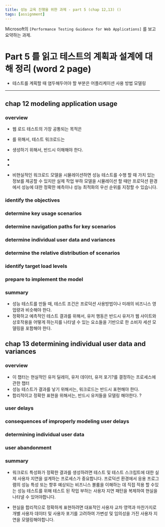 ```yaml
---
title: 성능 교육 진행을 위한 과제 - part 5 (chap 12,13) ()
tags: [assignment]
---
```


Microsoft의 `[Performance Testing Guidance for Web Applications]` 를 보고 요약하는 과제.

# Part 5 를 읽고 테스트의 계획과 설계에 대해 정리 (word 2 page)

- 테스트를 계획할 때 염두해두어야 할 부분은 어플리케이션 사용 방법 모델링

------

## chap 12 modeling application usage

### overview
- 웹 로드 테스트의 가장 공통되는 목적은
- 를 위해서, 테스트 워크로드는
- 생성하기 위해서, 반드시 이해해야 한다.
-

-


- 비현실적인 워크로드 모델을 시뮬레이션하면 성능 테스트를 수행 할 때 가치 있는 정보를 제공할 수 있지만 실제 작업 부하 모델을 시뮬레이션 할 때만 프로덕션 환경에서 성능에 대한 정확한 예측이나 성능 최적화의 우선 순위를 지정할 수 있습니다.

### identify the objectives


### determine key usage scenarios


### determine navigation paths for key scenarios


### determine individual user data and variances


### determine the relative distribution of scenarios


### identify target load levels


### prepare to implement the model


### summary
- 성능 테스트를 만들 때, 테스트 조건은 프로덕션 사용방법이나 미래의 비즈니스 영업량과 비슷해야 한다.
- 정확하고 예측적인 테스트 결과를 위해서, 유저 행동은 반드시 유저가 웹 사이트와 상호작용을 어떻게 하는지를 나타낼 수 있는 요소들을 기반으로 한 소비자 세션 모델링을 포함해야 한다.


## chap 13 determining individual user data and variances

### overview
- 이 챕터는 현실적인 유저 딜레이, 유저 데이터, 유저 포기?를 결정하는 프로세스에 관한 챕터
- 성능 테스트가 결과를 낳기 위해서는, 워크로드는 반드시 표현해야 한다.
- 합리적이고 정확한 표현을 위해서는, 반드시 유저들을 모델링 해야한다. ?

### user delays


### consequences of improperly modeling user delays


### determining individual user data


### user abandonment


### summary
- 워크로드 특성화가 정확한 결과를 생성하려면 테스트 및 테스트 스크립트에 대한 실제 사용자 지연을 설계하는 프로세스가 중요합니다. 프로덕션 환경에서 응용 프로그램의 성능 특성 또는 향후 예상되는 비즈니스 볼륨을 이해하는 데 직접 적용 할 수있는 성능 테스트를 위해 테스트 된 작업 부하는 사용자 지연 패턴을 복제하여 현실을 나타낼 수 있어야합니다.

- 현실을 합리적으로 정확하게 표현하려면 대표적인 사용자 교차 영역과 마찬가지로 개별 사용자 데이터 및 사용자 포기를 고려하여 가변성 및 임의성을 가진 사용자 지연을 모델링해야합니다.
